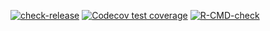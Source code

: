 <!-- badges: start -->
[![check-release](https://github.com/AbrahamAz/utilityR/actions/workflows/check-release.yaml/badge.svg)](https://github.com/AbrahamAz/utilityR/actions/workflows/check-release.yaml)
[![Codecov test coverage](https://codecov.io/gh/AbrahamAz/utilityR/branch/master/graph/badge.svg)](https://app.codecov.io/gh/AbrahamAz/utilityR?branch=master)
[![R-CMD-check](https://github.com/Nestor-Ch/utilityR/actions/workflows/R-CMD-check.yaml/badge.svg)](https://github.com/Nestor-Ch/utilityR/actions/workflows/R-CMD-check.yaml)
<!-- badges: end -->
